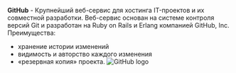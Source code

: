 **GitHub** - Крупнейший веб-сервис для хостинга IT-проектов и их совместной разработки. Веб-сервис основан на системе контроля версий Git и разработан на Ruby on Rails и Erlang компанией GitHub, Inc. 
Преимущества:

* хранение истории изменений
* видимость и авторство каждого изменения
* «резервная копия» проекта.
![GitHub logo](https://www.bojanlukic.com/resources/github_PNG202.png)
